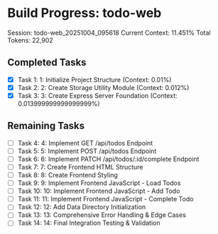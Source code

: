 # Build Progress: todo-web
Session: todo-web_20251004_095618
Current Context: 11.451%
Total Tokens: 22,902

## Completed Tasks
- [x] Task 1: 1: Initialize Project Structure (Context: 0.01%)
- [x] Task 2: 2: Create Storage Utility Module (Context: 0.012%)
- [x] Task 3: 3: Create Express Server Foundation (Context: 0.013999999999999999%)

## Remaining Tasks
- [ ] Task 4: 4: Implement GET /api/todos Endpoint
- [ ] Task 5: 5: Implement POST /api/todos Endpoint
- [ ] Task 6: 6: Implement PATCH /api/todos/:id/complete Endpoint
- [ ] Task 7: 7: Create Frontend HTML Structure
- [ ] Task 8: 8: Create Frontend Styling
- [ ] Task 9: 9: Implement Frontend JavaScript - Load Todos
- [ ] Task 10: 10: Implement Frontend JavaScript - Add Todo
- [ ] Task 11: 11: Implement Frontend JavaScript - Complete Todo
- [ ] Task 12: 12: Add Data Directory Initialization
- [ ] Task 13: 13: Comprehensive Error Handling & Edge Cases
- [ ] Task 14: 14: Final Integration Testing & Validation
